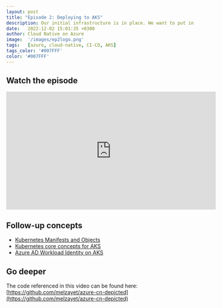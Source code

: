 ```yaml
---
layout: post
title: "Episode 2: Deploying to AKS"
description: Our initial infrastructure is in place. We want to put in a repeatable mechanism for deploying our app into Azure Kubernetes Service (AKS).
date:   2022-12-02 15:01:35 +0300
author: Cloud Native on Azure
image:  '/images/ep2logo.png'
tags:   [azure, cloud-native, CI-CD, AKS]
tags_color: '#007FFF'
color: '#007FFF'
---
```


## Watch the episode

<iframe width="560" height="315" src="https://www.youtube.com/embed/7jx_-hsYfzU" title="Episode 2: Deploying to AKS" frameborder="0" allow="accelerometer; autoplay; clipboard-write; encrypted-media; gyroscope; picture-in-picture" allowfullscreen></iframe>

<br/>

## Follow-up concepts

* [Kubernetes Manifests and Objects](https://kubernetes.io/docs/concepts/overview/working-with-objects/kubernetes-objects/)
* [Kubernetes core concepts for AKS](https://learn.microsoft.com/en-us/azure/aks/concepts-clusters-workloads)
* [Azure AD Workload Identity on AKS](https://learn.microsoft.com/en-us/azure/aks/workload-identity-overview)

## Go deeper

The code referenced in this video can be found here: [https://github.com/melzayet/azure-cn-depicted](https://github.com/melzayet/azure-cn-depicted)
